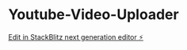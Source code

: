 # Youtube-Video-Uploader

[Edit in StackBlitz next generation editor ⚡️](https://stackblitz.com/~/github.com/katmandusounds/Youtube-Video-Uploader)